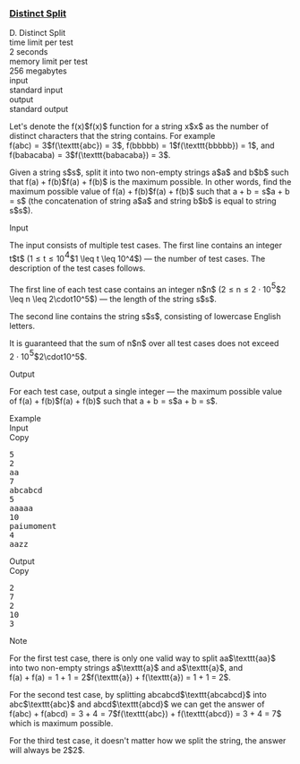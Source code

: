 <h3><a href="https://codeforces.com/contest/1791/problem/D" target="_blank" rel="noopener noreferrer">Distinct Split</a></h3>

<div class="header"><div class="title">D. Distinct Split</div><div class="time-limit"><div class="property-title">time limit per test</div>2 seconds</div><div class="memory-limit"><div class="property-title">memory limit per test</div>256 megabytes</div><div class="input-file input-standard"><div class="property-title">input</div>standard input</div><div class="output-file output-standard"><div class="property-title">output</div>standard output</div></div><div><p>Let's denote the <span class="MathJax_Preview" style="color: inherit;"><span class="MJXp-math" id="MJXp-Span-1"><span class="MJXp-mi MJXp-italic" id="MJXp-Span-2">f</span><span class="MJXp-mo" id="MJXp-Span-3" style="margin-left: 0em; margin-right: 0em;">(</span><span class="MJXp-mi MJXp-italic" id="MJXp-Span-4">x</span><span class="MJXp-mo" id="MJXp-Span-5" style="margin-left: 0em; margin-right: 0em;">)</span></span></span>$f(x)$ function for a string <span class="MathJax_Preview" style="color: inherit;"><span class="MJXp-math" id="MJXp-Span-6"><span class="MJXp-mi MJXp-italic" id="MJXp-Span-7">x</span></span></span>$x$ as the number of distinct characters that the string contains. For example <span class="MathJax_Preview" style="color: inherit;"><span class="MJXp-math" id="MJXp-Span-8"><span class="MJXp-mi MJXp-italic" id="MJXp-Span-9">f</span><span class="MJXp-mo" id="MJXp-Span-10" style="margin-left: 0em; margin-right: 0em;">(</span><span class="MJXp-mrow" id="MJXp-Span-11"><span class="MJXp-mtext MJXp-mono" id="MJXp-Span-12">abc</span></span><span class="MJXp-mo" id="MJXp-Span-13" style="margin-left: 0em; margin-right: 0em;">)</span><span class="MJXp-mo" id="MJXp-Span-14" style="margin-left: 0.333em; margin-right: 0.333em;">=</span><span class="MJXp-mn" id="MJXp-Span-15">3</span></span></span>$f(\texttt{abc}) = 3$, <span class="MathJax_Preview" style="color: inherit;"><span class="MJXp-math" id="MJXp-Span-16"><span class="MJXp-mi MJXp-italic" id="MJXp-Span-17">f</span><span class="MJXp-mo" id="MJXp-Span-18" style="margin-left: 0em; margin-right: 0em;">(</span><span class="MJXp-mrow" id="MJXp-Span-19"><span class="MJXp-mtext MJXp-mono" id="MJXp-Span-20">bbbbb</span></span><span class="MJXp-mo" id="MJXp-Span-21" style="margin-left: 0em; margin-right: 0em;">)</span><span class="MJXp-mo" id="MJXp-Span-22" style="margin-left: 0.333em; margin-right: 0.333em;">=</span><span class="MJXp-mn" id="MJXp-Span-23">1</span></span></span>$f(\texttt{bbbbb}) = 1$, and <span class="MathJax_Preview" style="color: inherit;"><span class="MJXp-math" id="MJXp-Span-24"><span class="MJXp-mi MJXp-italic" id="MJXp-Span-25">f</span><span class="MJXp-mo" id="MJXp-Span-26" style="margin-left: 0em; margin-right: 0em;">(</span><span class="MJXp-mrow" id="MJXp-Span-27"><span class="MJXp-mtext MJXp-mono" id="MJXp-Span-28">babacaba</span></span><span class="MJXp-mo" id="MJXp-Span-29" style="margin-left: 0em; margin-right: 0em;">)</span><span class="MJXp-mo" id="MJXp-Span-30" style="margin-left: 0.333em; margin-right: 0.333em;">=</span><span class="MJXp-mn" id="MJXp-Span-31">3</span></span></span>$f(\texttt{babacaba}) = 3$.</p><p>Given a string <span class="MathJax_Preview" style="color: inherit;"><span class="MJXp-math" id="MJXp-Span-32"><span class="MJXp-mi MJXp-italic" id="MJXp-Span-33">s</span></span></span>$s$, split it into two non-empty strings <span class="MathJax_Preview" style="color: inherit;"><span class="MJXp-math" id="MJXp-Span-34"><span class="MJXp-mi MJXp-italic" id="MJXp-Span-35">a</span></span></span>$a$ and <span class="MathJax_Preview" style="color: inherit;"><span class="MJXp-math" id="MJXp-Span-36"><span class="MJXp-mi MJXp-italic" id="MJXp-Span-37">b</span></span></span>$b$ such that <span class="MathJax_Preview" style="color: inherit;"><span class="MJXp-math" id="MJXp-Span-38"><span class="MJXp-mi MJXp-italic" id="MJXp-Span-39">f</span><span class="MJXp-mo" id="MJXp-Span-40" style="margin-left: 0em; margin-right: 0em;">(</span><span class="MJXp-mi MJXp-italic" id="MJXp-Span-41">a</span><span class="MJXp-mo" id="MJXp-Span-42" style="margin-left: 0em; margin-right: 0em;">)</span><span class="MJXp-mo" id="MJXp-Span-43" style="margin-left: 0.267em; margin-right: 0.267em;">+</span><span class="MJXp-mi MJXp-italic" id="MJXp-Span-44">f</span><span class="MJXp-mo" id="MJXp-Span-45" style="margin-left: 0em; margin-right: 0em;">(</span><span class="MJXp-mi MJXp-italic" id="MJXp-Span-46">b</span><span class="MJXp-mo" id="MJXp-Span-47" style="margin-left: 0em; margin-right: 0em;">)</span></span></span>$f(a) + f(b)$ is the maximum possible. In other words, find the maximum possible value of <span class="MathJax_Preview" style="color: inherit;"><span class="MJXp-math" id="MJXp-Span-48"><span class="MJXp-mi MJXp-italic" id="MJXp-Span-49">f</span><span class="MJXp-mo" id="MJXp-Span-50" style="margin-left: 0em; margin-right: 0em;">(</span><span class="MJXp-mi MJXp-italic" id="MJXp-Span-51">a</span><span class="MJXp-mo" id="MJXp-Span-52" style="margin-left: 0em; margin-right: 0em;">)</span><span class="MJXp-mo" id="MJXp-Span-53" style="margin-left: 0.267em; margin-right: 0.267em;">+</span><span class="MJXp-mi MJXp-italic" id="MJXp-Span-54">f</span><span class="MJXp-mo" id="MJXp-Span-55" style="margin-left: 0em; margin-right: 0em;">(</span><span class="MJXp-mi MJXp-italic" id="MJXp-Span-56">b</span><span class="MJXp-mo" id="MJXp-Span-57" style="margin-left: 0em; margin-right: 0em;">)</span></span></span>$f(a) + f(b)$ such that <span class="MathJax_Preview" style="color: inherit;"><span class="MJXp-math" id="MJXp-Span-58"><span class="MJXp-mi MJXp-italic" id="MJXp-Span-59">a</span><span class="MJXp-mo" id="MJXp-Span-60" style="margin-left: 0.267em; margin-right: 0.267em;">+</span><span class="MJXp-mi MJXp-italic" id="MJXp-Span-61">b</span><span class="MJXp-mo" id="MJXp-Span-62" style="margin-left: 0.333em; margin-right: 0.333em;">=</span><span class="MJXp-mi MJXp-italic" id="MJXp-Span-63">s</span></span></span>$a + b = s$ (the concatenation of string <span class="MathJax_Preview" style="color: inherit;"><span class="MJXp-math" id="MJXp-Span-64"><span class="MJXp-mi MJXp-italic" id="MJXp-Span-65">a</span></span></span>$a$ and string <span class="MathJax_Preview" style="color: inherit;"><span class="MJXp-math" id="MJXp-Span-66"><span class="MJXp-mi MJXp-italic" id="MJXp-Span-67">b</span></span></span>$b$ is equal to string <span class="MathJax_Preview" style="color: inherit;"><span class="MJXp-math" id="MJXp-Span-68"><span class="MJXp-mi MJXp-italic" id="MJXp-Span-69">s</span></span></span>$s$).</p></div><div class="input-specification"><div class="section-title">Input</div><p>The input consists of multiple test cases. The first line contains an integer <span class="MathJax_Preview" style="color: inherit;"><span class="MJXp-math" id="MJXp-Span-70"><span class="MJXp-mi MJXp-italic" id="MJXp-Span-71">t</span></span></span>$t$ (<span class="MathJax_Preview" style="color: inherit;"><span class="MJXp-math" id="MJXp-Span-72"><span class="MJXp-mn" id="MJXp-Span-73">1</span><span class="MJXp-mo" id="MJXp-Span-74" style="margin-left: 0.333em; margin-right: 0.333em;">≤</span><span class="MJXp-mi MJXp-italic" id="MJXp-Span-75">t</span><span class="MJXp-mo" id="MJXp-Span-76" style="margin-left: 0.333em; margin-right: 0.333em;">≤</span><span class="MJXp-msubsup" id="MJXp-Span-77"><span class="MJXp-mn" id="MJXp-Span-78" style="margin-right: 0.05em;">10</span><span class="MJXp-mn MJXp-script" id="MJXp-Span-79" style="vertical-align: 0.5em;">4</span></span></span></span>$1 \leq t \leq 10^4$) — the number of test cases. The description of the test cases follows.</p><p>The first line of each test case contains an integer <span class="MathJax_Preview" style="color: inherit;"><span class="MJXp-math" id="MJXp-Span-80"><span class="MJXp-mi MJXp-italic" id="MJXp-Span-81">n</span></span></span>$n$ (<span class="MathJax_Preview" style="color: inherit;"><span class="MJXp-math" id="MJXp-Span-82"><span class="MJXp-mn" id="MJXp-Span-83">2</span><span class="MJXp-mo" id="MJXp-Span-84" style="margin-left: 0.333em; margin-right: 0.333em;">≤</span><span class="MJXp-mi MJXp-italic" id="MJXp-Span-85">n</span><span class="MJXp-mo" id="MJXp-Span-86" style="margin-left: 0.333em; margin-right: 0.333em;">≤</span><span class="MJXp-mn" id="MJXp-Span-87">2</span><span class="MJXp-mo" id="MJXp-Span-88" style="margin-left: 0.267em; margin-right: 0.267em;">⋅</span><span class="MJXp-msubsup" id="MJXp-Span-89"><span class="MJXp-mn" id="MJXp-Span-90" style="margin-right: 0.05em;">10</span><span class="MJXp-mn MJXp-script" id="MJXp-Span-91" style="vertical-align: 0.5em;">5</span></span></span></span>$2 \leq n \leq 2\cdot10^5$) — the length of the string <span class="MathJax_Preview" style="color: inherit;"><span class="MJXp-math" id="MJXp-Span-92"><span class="MJXp-mi MJXp-italic" id="MJXp-Span-93">s</span></span></span>$s$.</p><p>The second line contains the string <span class="MathJax_Preview" style="color: inherit;"><span class="MJXp-math" id="MJXp-Span-94"><span class="MJXp-mi MJXp-italic" id="MJXp-Span-95">s</span></span></span>$s$, consisting of lowercase English letters.</p><p>It is guaranteed that the sum of <span class="MathJax_Preview" style="color: inherit;"><span class="MJXp-math" id="MJXp-Span-96"><span class="MJXp-mi MJXp-italic" id="MJXp-Span-97">n</span></span></span>$n$ over all test cases does not exceed <span class="MathJax_Preview" style="color: inherit;"><span class="MJXp-math" id="MJXp-Span-98"><span class="MJXp-mn" id="MJXp-Span-99">2</span><span class="MJXp-mo" id="MJXp-Span-100" style="margin-left: 0.267em; margin-right: 0.267em;">⋅</span><span class="MJXp-msubsup" id="MJXp-Span-101"><span class="MJXp-mn" id="MJXp-Span-102" style="margin-right: 0.05em;">10</span><span class="MJXp-mn MJXp-script" id="MJXp-Span-103" style="vertical-align: 0.5em;">5</span></span></span></span>$2\cdot10^5$.</p></div><div class="output-specification"><div class="section-title">Output</div><p>For each test case, output a single integer  — the maximum possible value of <span class="MathJax_Preview" style="color: inherit;"><span class="MJXp-math" id="MJXp-Span-104"><span class="MJXp-mi MJXp-italic" id="MJXp-Span-105">f</span><span class="MJXp-mo" id="MJXp-Span-106" style="margin-left: 0em; margin-right: 0em;">(</span><span class="MJXp-mi MJXp-italic" id="MJXp-Span-107">a</span><span class="MJXp-mo" id="MJXp-Span-108" style="margin-left: 0em; margin-right: 0em;">)</span><span class="MJXp-mo" id="MJXp-Span-109" style="margin-left: 0.267em; margin-right: 0.267em;">+</span><span class="MJXp-mi MJXp-italic" id="MJXp-Span-110">f</span><span class="MJXp-mo" id="MJXp-Span-111" style="margin-left: 0em; margin-right: 0em;">(</span><span class="MJXp-mi MJXp-italic" id="MJXp-Span-112">b</span><span class="MJXp-mo" id="MJXp-Span-113" style="margin-left: 0em; margin-right: 0em;">)</span></span></span>$f(a) + f(b)$ such that <span class="MathJax_Preview" style="color: inherit;"><span class="MJXp-math" id="MJXp-Span-114"><span class="MJXp-mi MJXp-italic" id="MJXp-Span-115">a</span><span class="MJXp-mo" id="MJXp-Span-116" style="margin-left: 0.267em; margin-right: 0.267em;">+</span><span class="MJXp-mi MJXp-italic" id="MJXp-Span-117">b</span><span class="MJXp-mo" id="MJXp-Span-118" style="margin-left: 0.333em; margin-right: 0.333em;">=</span><span class="MJXp-mi MJXp-italic" id="MJXp-Span-119">s</span></span></span>$a + b = s$.</p></div><div class="sample-tests"><div class="section-title">Example</div><div class="sample-test"><div class="input"><div class="title">Input<div title="Copy" data-clipboard-target="#id002982882160843222" id="id0016708742728075388" class="input-output-copier">Copy</div></div><pre id="id002982882160843222"><div class="test-example-line test-example-line-even test-example-line-0">5</div><div class="test-example-line test-example-line-odd test-example-line-1">2</div><div class="test-example-line test-example-line-odd test-example-line-1">aa</div><div class="test-example-line test-example-line-even test-example-line-2">7</div><div class="test-example-line test-example-line-even test-example-line-2">abcabcd</div><div class="test-example-line test-example-line-odd test-example-line-3">5</div><div class="test-example-line test-example-line-odd test-example-line-3">aaaaa</div><div class="test-example-line test-example-line-even test-example-line-4">10</div><div class="test-example-line test-example-line-even test-example-line-4">paiumoment</div><div class="test-example-line test-example-line-odd test-example-line-5">4</div><div class="test-example-line test-example-line-odd test-example-line-5">aazz</div></pre></div><div class="output"><div class="title">Output<div title="Copy" data-clipboard-target="#id0004601734008856484" id="id005526662676028227" class="input-output-copier">Copy</div></div><pre id="id0004601734008856484">2
7
2
10
3
</pre></div></div></div><div class="note"><div class="section-title">Note</div><p>For the first test case, there is only one valid way to split <span class="MathJax_Preview" style="color: inherit;"><span class="MJXp-math" id="MJXp-Span-120"><span class="MJXp-mrow" id="MJXp-Span-121"><span class="MJXp-mtext MJXp-mono" id="MJXp-Span-122">aa</span></span></span></span>$\texttt{aa}$ into two non-empty strings <span class="MathJax_Preview" style="color: inherit;"><span class="MJXp-math" id="MJXp-Span-123"><span class="MJXp-mrow" id="MJXp-Span-124"><span class="MJXp-mtext MJXp-mono" id="MJXp-Span-125">a</span></span></span></span>$\texttt{a}$ and <span class="MathJax_Preview" style="color: inherit;"><span class="MJXp-math" id="MJXp-Span-126"><span class="MJXp-mrow" id="MJXp-Span-127"><span class="MJXp-mtext MJXp-mono" id="MJXp-Span-128">a</span></span></span></span>$\texttt{a}$, and <span class="MathJax_Preview" style="color: inherit;"><span class="MJXp-math" id="MJXp-Span-129"><span class="MJXp-mi MJXp-italic" id="MJXp-Span-130">f</span><span class="MJXp-mo" id="MJXp-Span-131" style="margin-left: 0em; margin-right: 0em;">(</span><span class="MJXp-mrow" id="MJXp-Span-132"><span class="MJXp-mtext MJXp-mono" id="MJXp-Span-133">a</span></span><span class="MJXp-mo" id="MJXp-Span-134" style="margin-left: 0em; margin-right: 0em;">)</span><span class="MJXp-mo" id="MJXp-Span-135" style="margin-left: 0.267em; margin-right: 0.267em;">+</span><span class="MJXp-mi MJXp-italic" id="MJXp-Span-136">f</span><span class="MJXp-mo" id="MJXp-Span-137" style="margin-left: 0em; margin-right: 0em;">(</span><span class="MJXp-mrow" id="MJXp-Span-138"><span class="MJXp-mtext MJXp-mono" id="MJXp-Span-139">a</span></span><span class="MJXp-mo" id="MJXp-Span-140" style="margin-left: 0em; margin-right: 0em;">)</span><span class="MJXp-mo" id="MJXp-Span-141" style="margin-left: 0.333em; margin-right: 0.333em;">=</span><span class="MJXp-mn" id="MJXp-Span-142">1</span><span class="MJXp-mo" id="MJXp-Span-143" style="margin-left: 0.267em; margin-right: 0.267em;">+</span><span class="MJXp-mn" id="MJXp-Span-144">1</span><span class="MJXp-mo" id="MJXp-Span-145" style="margin-left: 0.333em; margin-right: 0.333em;">=</span><span class="MJXp-mn" id="MJXp-Span-146">2</span></span></span>$f(\texttt{a}) + f(\texttt{a}) = 1 + 1 = 2$.</p><p>For the second test case, by splitting <span class="MathJax_Preview" style="color: inherit;"><span class="MJXp-math" id="MJXp-Span-147"><span class="MJXp-mrow" id="MJXp-Span-148"><span class="MJXp-mtext MJXp-mono" id="MJXp-Span-149">abcabcd</span></span></span></span>$\texttt{abcabcd}$ into <span class="MathJax_Preview" style="color: inherit;"><span class="MJXp-math" id="MJXp-Span-150"><span class="MJXp-mrow" id="MJXp-Span-151"><span class="MJXp-mtext MJXp-mono" id="MJXp-Span-152">abc</span></span></span></span>$\texttt{abc}$ and <span class="MathJax_Preview" style="color: inherit;"><span class="MJXp-math" id="MJXp-Span-153"><span class="MJXp-mrow" id="MJXp-Span-154"><span class="MJXp-mtext MJXp-mono" id="MJXp-Span-155">abcd</span></span></span></span>$\texttt{abcd}$ we can get the answer of <span class="MathJax_Preview" style="color: inherit;"><span class="MJXp-math" id="MJXp-Span-156"><span class="MJXp-mi MJXp-italic" id="MJXp-Span-157">f</span><span class="MJXp-mo" id="MJXp-Span-158" style="margin-left: 0em; margin-right: 0em;">(</span><span class="MJXp-mrow" id="MJXp-Span-159"><span class="MJXp-mtext MJXp-mono" id="MJXp-Span-160">abc</span></span><span class="MJXp-mo" id="MJXp-Span-161" style="margin-left: 0em; margin-right: 0em;">)</span><span class="MJXp-mo" id="MJXp-Span-162" style="margin-left: 0.267em; margin-right: 0.267em;">+</span><span class="MJXp-mi MJXp-italic" id="MJXp-Span-163">f</span><span class="MJXp-mo" id="MJXp-Span-164" style="margin-left: 0em; margin-right: 0em;">(</span><span class="MJXp-mrow" id="MJXp-Span-165"><span class="MJXp-mtext MJXp-mono" id="MJXp-Span-166">abcd</span></span><span class="MJXp-mo" id="MJXp-Span-167" style="margin-left: 0em; margin-right: 0em;">)</span><span class="MJXp-mo" id="MJXp-Span-168" style="margin-left: 0.333em; margin-right: 0.333em;">=</span><span class="MJXp-mn" id="MJXp-Span-169">3</span><span class="MJXp-mo" id="MJXp-Span-170" style="margin-left: 0.267em; margin-right: 0.267em;">+</span><span class="MJXp-mn" id="MJXp-Span-171">4</span><span class="MJXp-mo" id="MJXp-Span-172" style="margin-left: 0.333em; margin-right: 0.333em;">=</span><span class="MJXp-mn" id="MJXp-Span-173">7</span></span></span>$f(\texttt{abc}) + f(\texttt{abcd}) = 3 + 4 = 7$ which is maximum possible.</p><p>For the third test case, it doesn't matter how we split the string, the answer will always be <span class="MathJax_Preview" style="color: inherit;"><span class="MJXp-math" id="MJXp-Span-174"><span class="MJXp-mn" id="MJXp-Span-175">2</span></span></span>$2$.</p></div>